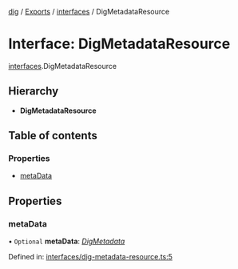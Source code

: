 [dig](../README.md) / [Exports](../modules.md) / [interfaces](../modules/interfaces.md) / DigMetadataResource

# Interface: DigMetadataResource

[interfaces](../modules/interfaces.md).DigMetadataResource

## Hierarchy

* **DigMetadataResource**

## Table of contents

### Properties

- [metaData](interfaces.digmetadataresource.md#metadata)

## Properties

### metaData

• `Optional` **metaData**: [*DigMetadata*](interfaces/dig-metadata.digmetadata.md)

Defined in: [interfaces/dig-metadata-resource.ts:5](https://github.com/dig-platform/dig-app/blob/67b98b9d/projects/dig/src/lib/interfaces/dig-metadata-resource.ts#L5)
